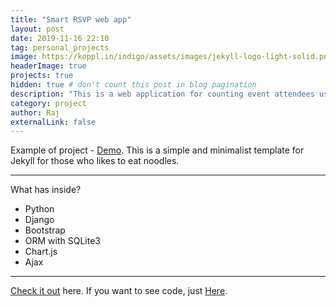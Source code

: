 ```yaml
---
title: "Smart RSVP web app"
layout: post
date: 2019-11-16 22:10
tag: personal_projects
image: https://koppl.in/indigo/assets/images/jekyll-logo-light-solid.png
headerImage: true
projects: true
hidden: true # don't count this post in blog pagination
description: "This is a web application for counting event attendees using a QR code (Generated by Host) on invitation card. Each QR code has a unique string generated by MD5 hash."
category: project
author: Raj
externalLink: false
---
```


<!-- ![Screenshot](https://raw.githubusercontent.com/sergiokopplin/indigo/gh-pages/assets/screen-shot.png) -->

Example of project - [Demo](https://github.com/Raj1998/smart-RSVP/blob/master/res_imgs/demo.mov). This is a simple and minimalist template for Jekyll for those who likes to eat noodles.

---

What has inside?

- Python
- Django
- Bootstrap
- ORM with SQLite3
- Chart.js
- Ajax

---

[Check it out](https://django-app-241.herokuapp.com/) here.
If you want to see code, just [Here](https://github.com/Raj1998/smart-RSVP).
